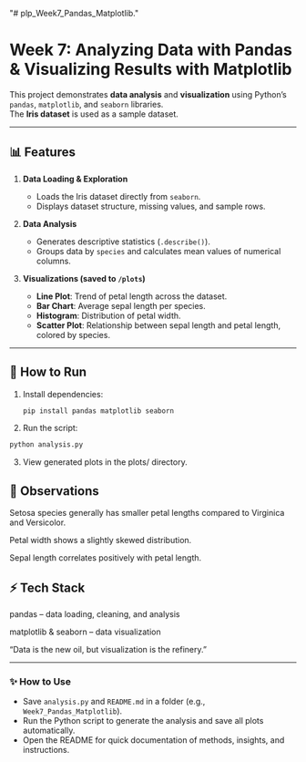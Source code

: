 "# plp_Week7_Pandas_Matplotlib." 
# Week 7: Analyzing Data with Pandas & Visualizing Results with Matplotlib

This project demonstrates **data analysis** and **visualization** using Python’s `pandas`, `matplotlib`, and `seaborn` libraries.  
The **Iris dataset** is used as a sample dataset.

---

## 📊 Features

1. **Data Loading & Exploration**
   - Loads the Iris dataset directly from `seaborn`.
   - Displays dataset structure, missing values, and sample rows.

2. **Data Analysis**
   - Generates descriptive statistics (`.describe()`).
   - Groups data by `species` and calculates mean values of numerical columns.

3. **Visualizations (saved to `/plots`)**
   - **Line Plot**: Trend of petal length across the dataset.
   - **Bar Chart**: Average sepal length per species.
   - **Histogram**: Distribution of petal width.
   - **Scatter Plot**: Relationship between sepal length and petal length, colored by species.

---

## 🚀 How to Run

1. Install dependencies:
   ```bash
   pip install pandas matplotlib seaborn

2. Run the script:

```python
python analysis.py
```


3. View generated plots in the plots/ directory.

## 🧩 Observations

Setosa species generally has smaller petal lengths compared to Virginica and Versicolor.

Petal width shows a slightly skewed distribution.

Sepal length correlates positively with petal length.

## ⚡ Tech Stack

pandas – data loading, cleaning, and analysis

matplotlib & seaborn – data visualization

“Data is the new oil, but visualization is the refinery.”


---

### ✨ How to Use
- Save `analysis.py` and `README.md` in a folder (e.g., `Week7_Pandas_Matplotlib`).
- Run the Python script to generate the analysis and save all plots automatically.  
- Open the README for quick documentation of methods, insights, and instructions.
